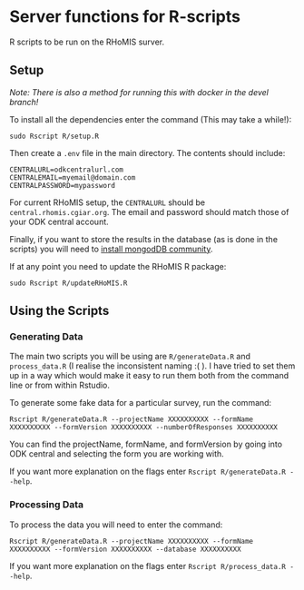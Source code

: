 # Server functions for R-scripts

R scripts to be run on the RHoMIS surver.

## Setup

*Note: There is also a method for running this with docker in the devel branch!*

To install all the dependencies enter the command (This may take a while!):

```
sudo Rscript R/setup.R
```

Then create a `.env` file in the main directory. The contents should include:

```
CENTRALURL=odkcentralurl.com
CENTRALEMAIL=myemail@domain.com
CENTRALPASSWORD=mypassword
```

For current RHoMIS setup, the `CENTRALURL` should be `central.rhomis.cgiar.org`. 
The email and password should match those of your ODK central account.

Finally, if you want to store the results in the database (as is done in the scripts)
you will need to [install mongodDB community](https://docs.mongodb.com/manual/administration/install-on-linux/).

If at any point you need to update the RHoMIS R package:

```
sudo Rscript R/updateRHoMIS.R
```

## Using the Scripts

### Generating Data

The main two scripts you will be using are `R/generateData.R` and `process_data.R` 
(I realise the inconsistent naming :( ). I have tried to set them up in a way which would
make it easy to run them both from the command line or from within Rstudio.

To generate some fake data for a particular survey, run the command:

```
Rscript R/generateData.R --projectName XXXXXXXXXX --formName XXXXXXXXXX --formVersion XXXXXXXXXX --numberOfResponses XXXXXXXXXX
```

You can find the projectName, formName, and formVersion by going into ODK central and selecting the form you are working with. 

If you want more explanation on the flags enter `Rscript R/generateData.R --help`.

### Processing Data

To process the data you will need to enter the command:

```
Rscript R/generateData.R --projectName XXXXXXXXXX --formName XXXXXXXXXX --formVersion XXXXXXXXXX --database XXXXXXXXXX
```

If you want more explanation on the flags enter `Rscript R/process_data.R --help`.